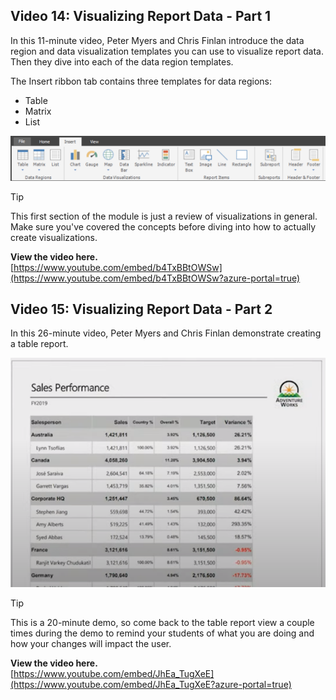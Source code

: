 ## Video 14: Visualizing Report Data - Part 1
In this 11-minute video, Peter Myers and Chris Finlan introduce the data region and data visualization templates you can use to visualize report data. Then they dive into each of the data region templates.

The Insert ribbon tab contains three templates for data regions:
- Table
- Matrix
- List

![Ribbon tab links to templates](../media/insert-ribbon-tab.png)

> [!TIP]
> This first section of the module is just a review of visualizations in general. Make sure you've covered the concepts before diving into how to actually create visualizations. 

**View the video here.**  
[https://www.youtube.com/embed/b4TxBBtOWSw](https://www.youtube.com/embed/b4TxBBtOWSw?azure-portal=true)


## Video 15: Visualizing Report Data - Part 2
In this 26-minute video, Peter Myers and Chris Finlan demonstrate creating a table report.



![alt text for image](../media/sales-performance.png)

> [!TIP]
> This is a 20-minute demo, so come back to the table report view a couple times during the demo to remind your students of what you are doing and how your changes will impact the user.

**View the video here.**  
[https://www.youtube.com/embed/JhEa_TugXeE](https://www.youtube.com/embed/JhEa_TugXeE?azure-portal=true)